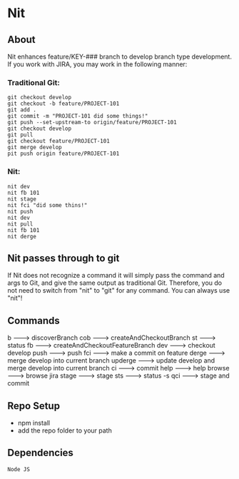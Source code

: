 # Nit

## About

Nit enhances feature/KEY-### branch to develop branch type development.  If you work with JIRA, you may work in the following manner:

### Traditional Git:
```
git checkout develop
git checkout -b feature/PROJECT-101
git add .
git commit -m "PROJECT-101 did some things!"
git push --set-upstream-to origin/feature/PROJECT-101
git checkout develop
git pull
git checkout feature/PROJECT-101
git merge develop
pit push origin feature/PROJECT-101
```
### Nit:
```
nit dev
nit fb 101
nit stage
nit fci "did some thins!"
nit push
nit dev
nit pull
nit fb 101
nit derge
```

## Nit passes through to git
If Nit does not recognize a command it will simply pass the command and args to Git, and give the same output as traditional Git.
Therefore, you do not need to switch from "nit" to "git" for any command.  You can always use "nit"!

## Commands
  b  --->  discoverBranch
  cob  --->  createAndCheckoutBranch
  st  --->  status
  fb  --->  createAndCheckoutFeatureBranch
  dev  --->  checkout develop
  push  --->  push
  fci  --->  make a commit on feature
  derge  --->  merge develop into current branch
  upderge  --->  update develop and merge develop into current branch
  ci  --->  commit
  help  --->  help
  browse  --->  browse jira
  stage  --->  stage
  sts  --->  status -s
  qci  --->  stage and commit

## Repo Setup
 - npm install
 - add the repo folder to your path

## Dependencies
    Node JS
